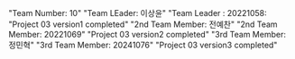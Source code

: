 "Team Number: 10"
"Team LEader: 이상윤"
"Team Leader : 20221058:
"Project 03 version1 completed"
"2nd Team Member: 전예찬"
"2nd Team Member: 20221069"
"Project 03 version2 completed"
"3rd Team Member: 정민혁"
"3rd Team Member: 20241076"
"Project 03 version3 completed"